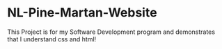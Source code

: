 # NL-Pine-Martan-Website
This Project is for my Software Development program and demonstrates that I understand css and html!
